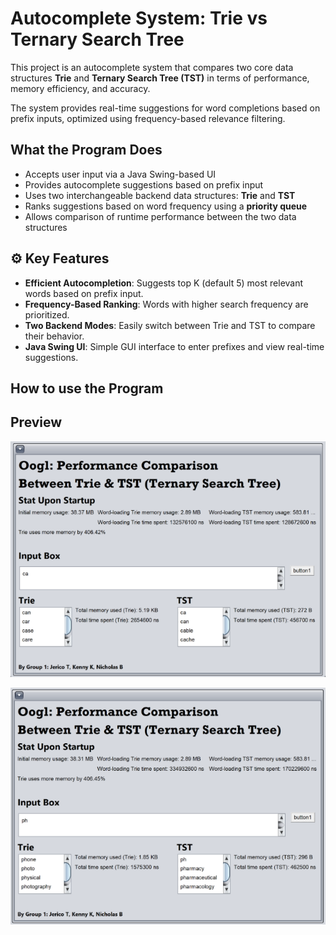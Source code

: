 # Autocomplete System: Trie vs Ternary Search Tree

This project is an autocomplete system that compares two core data structures **Trie** and **Ternary Search Tree (TST)** in terms of performance, memory efficiency, and accuracy. 

The system provides real-time suggestions for word completions based on prefix inputs, optimized using frequency-based relevance filtering.

##  What the Program Does

- Accepts user input via a Java Swing-based UI
- Provides autocomplete suggestions based on prefix input
- Uses two interchangeable backend data structures: **Trie** and **TST**
- Ranks suggestions based on word frequency using a **priority queue**
- Allows comparison of runtime performance between the two data structures

## ⚙️ Key Features

- **Efficient Autocompletion**: Suggests top K (default 5) most relevant words based on prefix input.
- **Frequency-Based Ranking**: Words with higher search frequency are prioritized.
- **Two Backend Modes**: Easily switch between Trie and TST to compare their behavior.
- **Java Swing UI**: Simple GUI interface to enter prefixes and view real-time suggestions.

## How to use the Program


## Preview

![SC1](https://github.com/KennyKd/oogl/blob/67069b7a7a213824f043a6255db4c61dadcaea3b/Screenshot/SC1.png)

![SC2](https://github.com/KennyKd/oogl/blob/61ce553e5081c2ad8da23fa6dd0897835e26a6bd/Screenshot/SC2.png)
